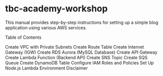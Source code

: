 # tbc-academy-workshop

This manual provides step-by-step instructions for setting up a simple blog application using various AWS services.

Table of Contents

Create VPC with Private Subnets
Create Route Table
Create Internet Gateway (IGW)
Create RDS Aurora (MySQL Database)
Create API Gateway
Create Lambda Function (Backend API)
Create SNS Topic
Create SQS Queue
Create DynamoDB Table
Configure IAM Roles and Policies
Set Up Node.js Lambda Environment
Disclaimer
